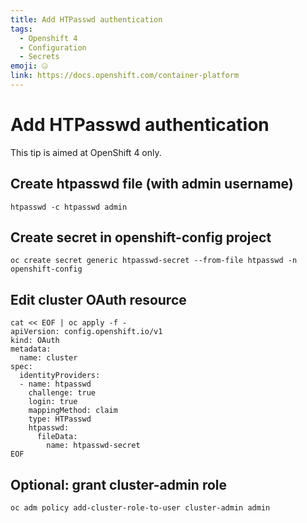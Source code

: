 ```yaml
---
title: Add HTPasswd authentication
tags:
  - Openshift 4
  - Configuration
  - Secrets
emoji: 🤐
link: https://docs.openshift.com/container-platform
---
```


# Add HTPasswd authentication 

This tip is aimed at OpenShift 4 only.

## Create htpasswd file (with admin username)
```
htpasswd -c htpasswd admin
```

## Create secret in openshift-config project
```
oc create secret generic htpasswd-secret --from-file htpasswd -n openshift-config
```

## Edit cluster OAuth resource
```
cat << EOF | oc apply -f -
apiVersion: config.openshift.io/v1
kind: OAuth
metadata:
  name: cluster
spec:
  identityProviders:
  - name: htpasswd
    challenge: true
    login: true
    mappingMethod: claim
    type: HTPasswd
    htpasswd:
      fileData:
        name: htpasswd-secret
EOF
```

## Optional: grant cluster-admin role
```
oc adm policy add-cluster-role-to-user cluster-admin admin
```